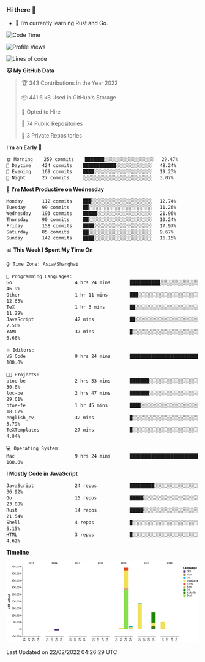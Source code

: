 ### Hi there 👋

- 🌱 I’m currently learning Rust and Go.

<!--START_SECTION:waka-->
![Code Time](http://img.shields.io/badge/Code%20Time-251%20hrs%2031%20mins-blue)

![Profile Views](http://img.shields.io/badge/Profile%20Views-0-blue)

![Lines of code](https://img.shields.io/badge/From%20Hello%20World%20I%27ve%20Written-834%20Thousand%20lines%20of%20code-blue)

**🐱 My GitHub Data** 

> 🏆 343 Contributions in the Year 2022
 > 
> 📦 441.6 kB Used in GitHub's Storage 
 > 
> 💼 Opted to Hire
 > 
> 📜 74 Public Repositories 
 > 
> 🔑 3 Private Repositories  
 > 
**I'm an Early 🐤** 

```text
🌞 Morning    259 commits    ███████░░░░░░░░░░░░░░░░░░   29.47% 
🌆 Daytime    424 commits    ████████████░░░░░░░░░░░░░   48.24% 
🌃 Evening    169 commits    ████░░░░░░░░░░░░░░░░░░░░░   19.23% 
🌙 Night      27 commits     ░░░░░░░░░░░░░░░░░░░░░░░░░   3.07%

```
📅 **I'm Most Productive on Wednesday** 

```text
Monday       112 commits    ███░░░░░░░░░░░░░░░░░░░░░░   12.74% 
Tuesday      99 commits     ██░░░░░░░░░░░░░░░░░░░░░░░   11.26% 
Wednesday    193 commits    █████░░░░░░░░░░░░░░░░░░░░   21.96% 
Thursday     90 commits     ██░░░░░░░░░░░░░░░░░░░░░░░   10.24% 
Friday       158 commits    ████░░░░░░░░░░░░░░░░░░░░░   17.97% 
Saturday     85 commits     ██░░░░░░░░░░░░░░░░░░░░░░░   9.67% 
Sunday       142 commits    ████░░░░░░░░░░░░░░░░░░░░░   16.15%

```


📊 **This Week I Spent My Time On** 

```text
⌚︎ Time Zone: Asia/Shanghai

💬 Programming Languages: 
Go                       4 hrs 24 mins       ███████████░░░░░░░░░░░░░░   46.9% 
Other                    1 hr 11 mins        ███░░░░░░░░░░░░░░░░░░░░░░   12.63% 
TeX                      1 hr 3 mins         ██░░░░░░░░░░░░░░░░░░░░░░░   11.29% 
JavaScript               42 mins             ██░░░░░░░░░░░░░░░░░░░░░░░   7.56% 
YAML                     37 mins             █░░░░░░░░░░░░░░░░░░░░░░░░   6.66%

🔥 Editors: 
VS Code                  9 hrs 24 mins       █████████████████████████   100.0%

🐱‍💻 Projects: 
btoe-be                  2 hrs 53 mins       ███████░░░░░░░░░░░░░░░░░░   30.8% 
loc-be                   2 hrs 47 mins       ███████░░░░░░░░░░░░░░░░░░   29.61% 
btoe-fe                  1 hr 45 mins        ████░░░░░░░░░░░░░░░░░░░░░   18.67% 
english_cv               32 mins             █░░░░░░░░░░░░░░░░░░░░░░░░   5.79% 
TeXTemplates             27 mins             █░░░░░░░░░░░░░░░░░░░░░░░░   4.84%

💻 Operating System: 
Mac                      9 hrs 24 mins       █████████████████████████   100.0%

```

**I Mostly Code in JavaScript** 

```text
JavaScript               24 repos            █████████░░░░░░░░░░░░░░░░   36.92% 
Go                       15 repos            █████░░░░░░░░░░░░░░░░░░░░   23.08% 
Rust                     14 repos            █████░░░░░░░░░░░░░░░░░░░░   21.54% 
Shell                    4 repos             █░░░░░░░░░░░░░░░░░░░░░░░░   6.15% 
HTML                     3 repos             █░░░░░░░░░░░░░░░░░░░░░░░░   4.62%

```


**Timeline**

![Chart not found](https://raw.githubusercontent.com/elton/elton/main/charts/bar_graph.png) 


 Last Updated on 22/02/2022 04:26:29 UTC
<!--END_SECTION:waka-->

<!--
**elton/elton** is a ✨ _special_ ✨ repository because its `README.md` (this file) appears on your GitHub profile.

Here are some ideas to get you started:

- 🔭 I’m currently working on ...
- 🌱 I’m currently learning ...
- 👯 I’m looking to collaborate on ...
- 🤔 I’m looking for help with ...
- 💬 Ask me about ...
- 📫 How to reach me: ...
- 😄 Pronouns: ...
- ⚡ Fun fact: ...
-->
